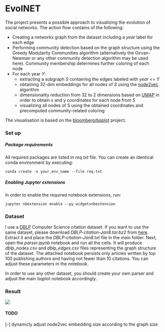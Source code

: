 # EvolNET

The project presents a possible approach to visualizing the evolution of social networks. The action flow contains of the following:
* Creating a networkx graph from the dataset including a _year_ label for each edge
* Performing community detection based on the graph structure using the Greedy Modularity Communities algorithm (alternatively the Girvan-Newman or any other community detection algorithm may be used here). Community membership determines further coloring of each node
* For each year _Y_:
    * extracting a subgraph _S_ containing the edges labeled with _year <= Y_
    * obtaining 32-dim embeddings for all nodes of _S_ using the [node2vec](https://arxiv.org/abs/1607.00653?context=cs) algorithm
    * dimensionality reduction from 32 to 2 dimensions based on [UMAP](https://arxiv.org/abs/1802.03426) in order to obtain x and y coordinates for each node from _S_
    * visualizing all nodes of S using the obtained coordinates and precomputed community-related coloring

The visualisation is based on the [bloomberg/bqplot](https://github.com/bloomberg/bqplot) project.

### Set up
##### Package requirements
All required packages are listed in _req.txt_ file. You can create an identical conda environment by executing:

```conda create -n your_env_name --file req.txt```
##### Enabling Jupyter extensions
In order to enable the required notebook extensions, run:

```jupyter nbextension enable --py widgetsnbextension```

### Dataset
I use a [DBLP](https://dblp.uni-trier.de/) Computer Science citation dataset. If you want to use the same dataset, please download _DBLP-citation-Jan8.tar.bz2_ from [here]( https://aminer.org/lab-datasets/citation/). Extract it and place the _DBLP-citation-Jan8.txt_ file in the main folder.
Next, open the _parser.ipynb_ notebook and run all the cells. It will produce _dblp_nodes.csv_ and _dblp_edges.csv_ files representing the graph structure of the dataset. The attached notebook persists only articles written by top 100 publishing authors and having not fewer than 10 citations. You can adjust these parameters in the notebook.

In order to use any other dataset, you should create your own parser and adjust the main bqplot notebook accordingly. 

### Result
![](evolNET.gif)

#### TODO
[-] dynamicly adjust node2vec embedding size according to the graph size

